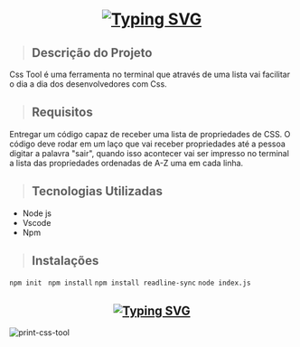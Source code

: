 <h1 align="center"> <a href="https://git.io/typing-svg"><img src="https://readme-typing-svg.demolab.com?font=Pacifico&size=45&pause=5000&color=830FDE&background=AC4FFF00&center=true&multiline=true&width=435&lines=Css+Tool" alt="Typing SVG" /></a> </h1>

> ## Descrição do Projeto
Css Tool é uma ferramenta no terminal que através de uma lista vai facilitar o dia a dia dos desenvolvedores com Css.

> ## Requisitos 
Entregar um código capaz de receber uma lista de
propriedades de CSS. 
O código deve rodar em um laço que vai receber propriedades até a pessoa digitar a palavra "sair", quando isso acontecer vai ser impresso no terminal a lista das propriedades ordenadas de A-Z uma em cada linha.


> ## Tecnologias Utilizadas
 - Node js
 - Vscode
 - Npm
  
> ## Instalações
`npm init `
`npm install`
`npm install readline-sync`
`node index.js`
 

## <h2 align="center"> <a href="https://git.io/typing-svg"><img src="https://readme-typing-svg.demolab.com?font=Pacifico&size=25&pause=7000&color=830FDE&background=AC4FFF00&center=true&width=435&lines=Print's" alt="Typing SVG" /></a> </h2>

![print-css-tool](https://user-images.githubusercontent.com/115565161/225421488-4c0ea600-5236-4327-9896-abd6ee571a87.png)

